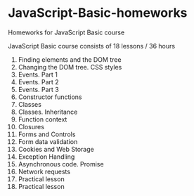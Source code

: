 # JavaScript-Basic-homeworks
Homeworks for JavaScript Basic course

JavaScript Basic course consists of 18 lessons / 36 hours

1. Finding elements and the DOM tree
2. Changing the DOM tree. CSS styles
3. Events. Part 1
4. Events. Part 2
5. Events. Part 3
6. Constructor functions
7. Classes
8. Classes. Inheritance
9. Function context
10. Closures
11. Forms and Controls
12. Form data validation
13. Cookies and Web Storage
14. Exception Handling
15. Asynchronous code. Promise
16. Network requests
17. Practical lesson
18. Practical lesson

